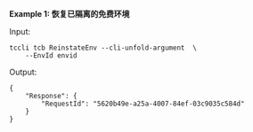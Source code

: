**Example 1: 恢复已隔离的免费环境**



Input: 

```
tccli tcb ReinstateEnv --cli-unfold-argument  \
    --EnvId envid
```

Output: 
```
{
    "Response": {
        "RequestId": "5620b49e-a25a-4007-84ef-03c9035c584d"
    }
}
```

